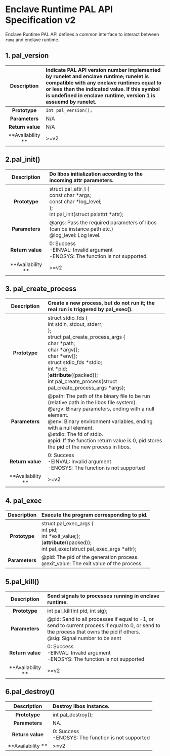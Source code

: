 # Enclave Runtime PAL API Specification v2
Enclave Runtime PAL API defines a common interface to interact between `rune` and enclave runtime.

## 1. pal_version
| **Description** | Indicate PAL API version number implemented by runelet and enclave runtime; runelet is compatible with any enclave runtimes equal to or less than the indicated value. If this symbol is undefined in enclave runtime, version 1 is assuemd by runelet. |
| :---: | :--- |
| **Prototype** | `int pal_version();` |
| **Parameters** | N/A |
| **Return value** | N/A |
| **Availability ** | >=v2 |

## 2.pal_init()
| **Description** | Do libos initialization according to the incoming attr parameters. |
| :---: | :--- |
| **Prototype** | struct pal_attr_t {<br />    const char *args;<br />    const char *log_level;<br />};<br />int pal_init(struct palattrt *attr); |
| **Parameters** | @args: Pass the required parameters of libos (can be instance path etc.)<br />@log_level: Log level. |
| **Return value** | 0: Success<br />-EINVAL: Invalid argument<br />-ENOSYS: The function is not supported |
| **Availability ** | >=v2 |

## 3. pal_create_process
| **Description** | Create a new process, but do not run it; the real run is triggered by pal_exec(). |
| :---: | :--- |
| **Prototype** | struct stdio_fds {<br />    int stdin, stdout, stderr;<br />};<br />struct pal_create_process_args {<br />    char *path;<br />    char *argv[];<br />    char *env[];<br />    struct stdio_fds *stdio;<br />    int *pid;<br />}__attribute__((packed));<br />int pal_create_process(struct pal_create_process_args *args); |
| **Parameters** | @path: The path of the binary file to be run (relative path in the libos file system).<br />@argv: Binary parameters, ending with a null element.<br />@env: Binary environment variables, ending with a null element.<br />@stdio: The fd of stdio.<br />@pid: If the function return value is 0, pid stores the pid of the new process in libos. |
| **Return value** | 0: Success<br />-EINVAL: Invalid argument<br />-ENOSYS: The function is not supported |
| **Availability ** | >=v2 |

## 4. pal_exec
| **Description** | Execute the program corresponding to pid. |
| :---: | :--- |
| **Prototype** | struct pal_exec_args {<br />    int pid;<br />    int *exit_value;};<br />}__attribute__((packed));<br />int pal_exec(struct pal_exec_args *attr); |
| **Parameters** | @pid: The pid of the generation process.<br />@exit_value: The exit value of the process. |

## 5.pal_kill()
| **Description** | Send signals to processes running in enclave runtime. |
| :---: | :--- |
| **Prototype** | int pal_kill(int pid, int sig); |
| **Parameters** | @pid: Send to all processes if equal to -1, or send to current process if equal to 0, or send to the process that owns the pid if others. <br />@sig: Signal number to be sent |
| **Return value** | 0: Success<br />-EINVAL: Invalid argument<br />-ENOSYS: The function is not supported |
| **Availability ** | >=v2 |

## 6.pal_destroy()
| **Description** | Destroy libos instance. |
| :---: | :--- |
| **Prototype** | int pal_destroy(); |
| **Parameters** | NA. |
| **Return value** | 0: Success<br />-ENOSYS: The function is not supported |
| **Availability ** | >=v2 |
